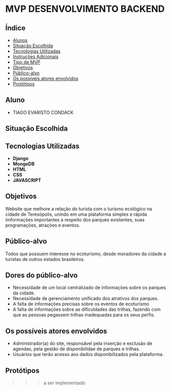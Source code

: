 # MVP DESENVOLVIMENTO BACKEND

## Índice
- [Alunos](#aluno)
- [Situação Escolhida](#situação-escolhida)
- [Tecnologias Utilizadas](#tecnologias-utilizadas)
- [Instruções Adicionais](#instruções-adicionais)
- [Tipo de MVP](#tipo-de-mvp)
- [Objetivos](#objetivos)
- [Público-alvo](#público-alvo)
- [Os possíveis atores envolvidos](#os-possíveis-atores-envolvidos)
- [Protótipos](#protótipos)

## Aluno
- TIAGO EVARISTO CONDACK	

## Situação Escolhida

## Tecnologias Utilizadas
- **Django**
- **MongoDB**
- **HTML**
- **CSS**
- **JAVASCRIPT**

## Objetivos
Website que  melhore a relação do turista com o turismo ecológico na cidade de Teresópolis, unindo em uma plataforma simples e rápida imformações importantes a respeito dos parques existentes, suas programações, atrações e eventos.

## Público-alvo
Todos que possuem interesse no ecoturismo, desde moradores da cidade a turistas de outros estados brasileiros.

## Dores do público-alvo
- Necessidade de um local centralizado de informações sobre os parques da cidade.
- Necessidade de gerenciamento unificado dos atrativos dos parques.
- A falta de informações precisas sobre os eventos de ecoturismo
- A falta de informações sobre as dificuldades das trilhas, fazendo com que as pessoas pegassem trilhas inadequadas para os seus perfis.

## Os possíveis atores envolvidos
- Administrador(a) do site, responsável pela inserção e exclusão de agendas, pela gestão de disponibilidae de parques e trilhas.
- Usuários que terão acesso aos dados disponibilizados pela plataforma.
## Protótipos
>>> a ser implementado
